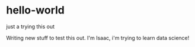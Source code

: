 # hello-world
just a trying this out

Writing new stuff to test this out.
I'm Isaac, i'm trying to learn data science!

